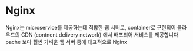 # Nginx
Nginx는 microservice를 제공하는데 적합한 웹 서버로, container로 구현되어 클라우드의 CDN (contnent delivery network) 에서 배포되어 서비스를 제공합니다<br>
pache 보다 훨씬 가벼운 웹 서버 중에 대표적으로 Nginx
